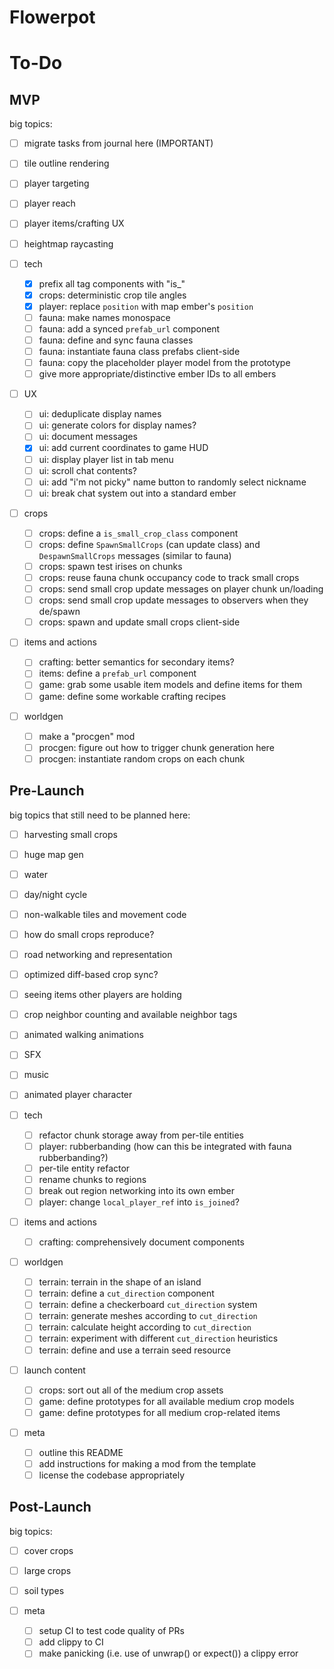# Flowerpot

# To-Do

## MVP

big topics:
- [ ] migrate tasks from journal here (IMPORTANT)
- [ ] tile outline rendering
- [ ] player targeting
- [ ] player reach
- [ ] player items/crafting UX
- [ ] heightmap raycasting

- [ ] tech
  - [x] prefix all tag components with "is_"
  - [x] crops: deterministic crop tile angles
  - [x] player: replace `position` with map ember's `position`
  - [ ] fauna: make names monospace
  - [ ] fauna: add a synced `prefab_url` component
  - [ ] fauna: define and sync fauna classes
  - [ ] fauna: instantiate fauna class prefabs client-side
  - [ ] fauna: copy the placeholder player model from the prototype
  - [ ] give more appropriate/distinctive ember IDs to all embers
- [ ] UX
  - [ ] ui: deduplicate display names
  - [ ] ui: generate colors for display names?
  - [ ] ui: document messages
  - [x] ui: add current coordinates to game HUD
  - [ ] ui: display player list in tab menu
  - [ ] ui: scroll chat contents?
  - [ ] ui: add "i'm not picky" name button to randomly select nickname
  - [ ] ui: break chat system out into a standard ember
- [ ] crops
  - [ ] crops: define a `is_small_crop_class` component
  - [ ] crops: define `SpawnSmallCrops` (can update class) and `DespawnSmallCrops` messages (similar to fauna)
  - [ ] crops: spawn test irises on chunks
  - [ ] crops: reuse fauna chunk occupancy code to track small crops
  - [ ] crops: send small crop update messages on player chunk un/loading
  - [ ] crops: send small crop update messages to observers when they de/spawn
  - [ ] crops: spawn and update small crops client-side
- [ ] items and actions
  - [ ] crafting: better semantics for secondary items?
  - [ ] items: define a `prefab_url` component
  - [ ] game: grab some usable item models and define items for them
  - [ ] game: define some workable crafting recipes
- [ ] worldgen
  - [ ] make a "procgen" mod
  - [ ] procgen: figure out how to trigger chunk generation here
  - [ ] procgen: instantiate random crops on each chunk

## Pre-Launch

big topics that still need to be planned here:
- [ ] harvesting small crops
- [ ] huge map gen
- [ ] water
- [ ] day/night cycle
- [ ] non-walkable tiles and movement code
- [ ] how do small crops reproduce?
- [ ] road networking and representation
- [ ] optimized diff-based crop sync?
- [ ] seeing items other players are holding
- [ ] crop neighbor counting and available neighbor tags
- [ ] animated walking animations
- [ ] SFX
- [ ] music
- [ ] animated player character

- [ ] tech
  - [ ] refactor chunk storage away from per-tile entities
  - [ ] player: rubberbanding (how can this be integrated with fauna rubberbanding?)
  - [ ] per-tile entity refactor
  - [ ] rename chunks to regions
  - [ ] break out region networking into its own ember
  - [ ] player: change `local_player_ref` into `is_joined`?
- [ ] items and actions
  - [ ] crafting: comprehensively document components
- [ ] worldgen
  - [ ] terrain: terrain in the shape of an island
  - [ ] terrain: define a `cut_direction` component
  - [ ] terrain: define a checkerboard `cut_direction` system
  - [ ] terrain: generate meshes according to `cut_direction`
  - [ ] terrain: calculate height according to `cut_direction`
  - [ ] terrain: experiment with different `cut_direction` heuristics
  - [ ] terrain: define and use a terrain seed resource
- [ ] launch content
  - [ ] crops: sort out all of the medium crop assets
  - [ ] game: define prototypes for all available medium crop models
  - [ ] game: define prototypes for all medium crop-related items
- [ ] meta
  - [ ] outline this README
  - [ ] add instructions for making a mod from the template
  - [ ] license the codebase appropriately

## Post-Launch

big topics:
- [ ] cover crops
- [ ] large crops
- [ ] soil types

- [ ] meta
  - [ ] setup CI to test code quality of PRs
  - [ ] add clippy to CI
  - [ ] make panicking (i.e. use of unwrap() or expect()) a clippy error
